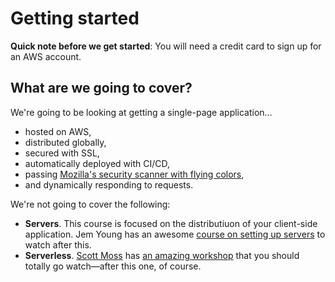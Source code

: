 # Getting started

**Quick note before we get started**: You will need a credit card to sign up for an AWS account.

## What are we going to cover?

We're going to be looking at getting a single-page application…

- hosted on AWS,
- distributed globally,
- secured with SSL,
- automatically deployed with CI/CD,
- passing [Mozilla's security scanner with flying colors](https://observatory.mozilla.org/),
- and dynamically responding to requests.

We're not going to cover the following:

- **Servers**. This course is focused on the distributiuon of your client-side application. Jem Young has an awesome [course on setting up servers](https://frontendmasters.com/courses/fullstack-v2/) to watch after this.
- **Serverless**. [Scott Moss](https://frontendmasters.com/teachers/scott-moss/) has [an amazing workshop](https://frontendmasters.com/courses/serverless-aws/) that you should totally go watch—after this one, of course.
